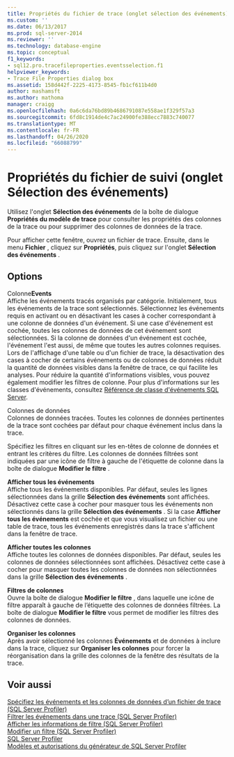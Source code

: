 ```yaml
---
title: Propriétés du fichier de trace (onglet sélection des événements) | Microsoft Docs
ms.custom: ''
ms.date: 06/13/2017
ms.prod: sql-server-2014
ms.reviewer: ''
ms.technology: database-engine
ms.topic: conceptual
f1_keywords:
- sql12.pro.tracefileproperties.eventsselection.f1
helpviewer_keywords:
- Trace File Properties dialog box
ms.assetid: 158d442f-2225-4173-8545-fb1cf611b4d0
author: mashamsft
ms.author: mathoma
manager: craigg
ms.openlocfilehash: 0a6c6da76bd89b4686791087e558ae1f329f57a3
ms.sourcegitcommit: 6fd8c1914de4c7ac24900fe388ecc7883c740077
ms.translationtype: MT
ms.contentlocale: fr-FR
ms.lasthandoff: 04/26/2020
ms.locfileid: "66088799"
---
```

# <a name="trace-file-properties-events-selection-tab"></a>Propriétés du fichier de suivi (onglet Sélection des événements)
  Utilisez l'onglet **Sélection des événements** de la boîte de dialogue **Propriétés du modèle de trace** pour consulter les propriétés des colonnes de la trace ou pour supprimer des colonnes de données de la trace.  
  
 Pour afficher cette fenêtre, ouvrez un fichier de trace. Ensuite, dans le menu **Fichier** , cliquez sur **Propriétés**, puis cliquez sur l'onglet **Sélection des événements** .  
  
## <a name="options"></a>Options  
 Colonne**Events**  
 Affiche les événements tracés organisés par catégorie. Initialement, tous les événements de la trace sont sélectionnés. Sélectionnez les événements requis en activant ou en désactivant les cases à cocher correspondant à une colonne de données d'un événement. Si une case d'événement est cochée, toutes les colonnes de données de cet événement sont sélectionnées. Si la colonne de données d'un événement est cochée, l'événement l'est aussi, de même que toutes les autres colonnes requises. Lors de l'affichage d'une table ou d'un fichier de trace, la désactivation des cases à cocher de certains événements ou de colonnes de données réduit la quantité de données visibles dans la fenêtre de trace, ce qui facilite les analyses. Pour réduire la quantité d'informations visibles, vous pouvez également modifier les filtres de colonne. Pour plus d'informations sur les classes d'événements, consultez [Référence de classe d'événements SQL Server](../relational-databases/event-classes/sql-server-event-class-reference.md).  
  
 Colonnes de données  
 Colonnes de données tracées. Toutes les colonnes de données pertinentes de la trace sont cochées par défaut pour chaque événement inclus dans la trace.  
  
 Spécifiez les filtres en cliquant sur les en-têtes de colonne de données et entrant les critères du filtre. Les colonnes de données filtrées sont indiquées par une icône de filtre à gauche de l'étiquette de colonne dans la boîte de dialogue **Modifier le filtre** .  
  
 **Afficher tous les événements**  
 Affiche tous les événements disponibles. Par défaut, seules les lignes sélectionnées dans la grille **Sélection des événements** sont affichées. Désactivez cette case à cocher pour masquer tous les événements non sélectionnés dans la grille **Sélection des événements** . Si la case **Afficher tous les événements** est cochée et que vous visualisez un fichier ou une table de trace, tous les événements enregistrés dans la trace s'affichent dans la fenêtre de trace.  
  
 **Afficher toutes les colonnes**  
 Affiche toutes les colonnes de données disponibles. Par défaut, seules les colonnes de données sélectionnées sont affichées. Désactivez cette case à cocher pour masquer toutes les colonnes de données non sélectionnées dans la grille **Sélection des événements** .  
  
 **Filtres de colonnes**  
 Ouvre la boîte de dialogue **Modifier le filtre** , dans laquelle une icône de filtre apparaît à gauche de l’étiquette des colonnes de données filtrées. La boîte de dialogue **Modifier le filtre** vous permet de modifier les filtres des colonnes de données.  
  
 **Organiser les colonnes**  
 Après avoir sélectionné les colonnes **Événements** et de données à inclure dans la trace, cliquez sur **Organiser les colonnes** pour forcer la réorganisation dans la grille des colonnes de la fenêtre des résultats de la trace.  
  
## <a name="see-also"></a>Voir aussi  
 [Spécifiez les événements et les colonnes de données d’un fichier de trace &#40;SQL Server Profiler&#41;](../tools/sql-server-profiler/specify-events-and-data-columns-for-a-trace-file-sql-server-profiler.md)   
 [Filtrer les événements dans une trace &#40;SQL Server Profiler&#41;](../tools/sql-server-profiler/filter-events-in-a-trace-sql-server-profiler.md)   
 [Afficher les informations de filtre &#40;SQL Server Profiler&#41;](../tools/sql-server-profiler/view-filter-information-sql-server-profiler.md)   
 [Modifier un filtre &#40;SQL Server Profiler&#41;](../tools/sql-server-profiler/modify-a-filter-sql-server-profiler.md)   
 [SQL Server Profiler](../tools/sql-server-profiler/sql-server-profiler.md)   
 [Modèles et autorisations du générateur de SQL Server Profiler](../tools/sql-server-profiler/sql-server-profiler-templates-and-permissions.md)  
  
  
